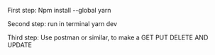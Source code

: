 First step: Npm install --global yarn

Second step: run in terminal yarn dev

Third step: Use postman or similar, to make a GET PUT DELETE AND UPDATE 
